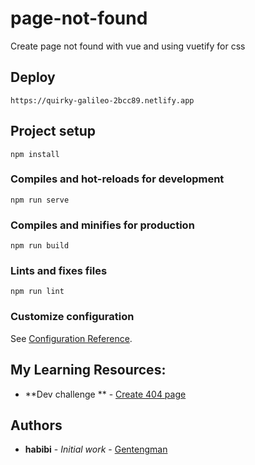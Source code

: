 # page-not-found
Create page not found with vue and using vuetify for css


## Deploy
```
https://quirky-galileo-2bcc89.netlify.app
```

## Project setup
```
npm install
```

### Compiles and hot-reloads for development
```
npm run serve
```

### Compiles and minifies for production
```
npm run build
```

### Lints and fixes files
```
npm run lint
```

### Customize configuration
See [Configuration Reference](https://cli.vuejs.org/config/).

## My Learning Resources:
* **Dev challenge ** - [Create 404 page](https://devchallenges.io/)


## Authors

* **habibi** - *Initial work* - [Gentengman](https://github.com/habibiaboy)
